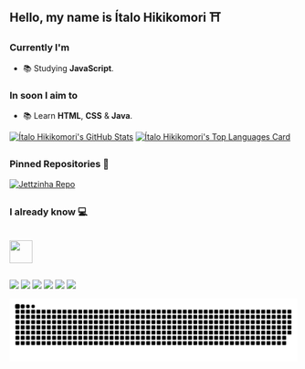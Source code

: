 ## Hello, my name is Ítalo Hikikomori ⛩️

### Currently I'm
- 📚 Studying **JavaScript**.

### In soon I aim to

- 📚 Learn **HTML**, **CSS** & **Java**.

[![Ítalo Hikikomori's GitHub Stats](https://github-readme-stats.vercel.app/api?username=italohikikomori&show_icons=true&theme=radical&include_all_commits=true&count_private=true)](https://linktr.ee/italohikikomori)
[![Ítalo Hikikomori's Top Languages Card](https://github-readme-stats.vercel.app/api/top-langs/?username=italohikikomori&theme=radical)](https://linktr.ee/italohikikomori)
<!--[![Ítalo Hikikomori's Top Languages Card](https://github-readme-stats.vercel.app/api/top-langs/?username=italohikikomori&layout=compact&theme=radical)](https://linktr.ee/italohikikomori)-->

## 

### Pinned Repositories 📌

[![Jettzinha Repo](https://github-readme-stats.vercel.app/api/pin/?username=italohikikomori&repo=jettzinha&show_owner=true&theme=radical)](https://github.com/italohikikomori/jettzinha)

##

### I already know 💻

<div style="display: inline_block"><br>
  <!--img height="40px" width="40px" align="center" src="https://cdn.jsdelivr.net/gh/devicons/devicon/icons/html5/html5-plain.svg"/>
  <img height="40px" width="40px" align="center" src="https://cdn.jsdelivr.net/gh/devicons/devicon/icons/css3/css3-plain.svg"/>
  <img height="40px" width="40px" align="center" src="https://cdn.jsdelivr.net/gh/devicons/devicon/icons/javascript/javascript-plain.svg"/>
  <img height="40px" width="40px" align="center" src="https://cdn.jsdelivr.net/gh/devicons/devicon/icons/java/java-original.svg"/-->
  <img height="40px" width="40px" align="center" src="https://cdn.jsdelivr.net/gh/devicons/devicon/icons/git/git-original.svg"/>
  <!--img height="100px" width="100px" align="right" src="https://cdn.discordapp.com/attachments/888890876267479062/889223283818508358/download20210903164651.png"/-->
</div>

##

<div>
  <a href="https://twitter.com/italohikikomori" target="_blank"><img src="https://img.shields.io/badge/Twitter-1DA1F2?style=for-the-badge&logo=twitter&logoColor=white"></a>
  <a href="https://instagram.com/italohikikomori" target="_blank"><img src="https://img.shields.io/badge/Instagram-E4405F?style=for-the-badge&logo=instagram&logoColor=white"></a>
  <a href="https://twitch.com/sorinha_" target="_blank"><img src="https://img.shields.io/badge/Twitch-9146FF?style=for-the-badge&logo=twitch&logoColor=white"></a>
  <a href="https://youtube.com/channel/UCm7JQfaT-Qk_6JaL-9KKW4w" target="_blank"><img src="https://img.shields.io/badge/YouTube-FF0000?style=for-the-badge&logo=youtube&logoColor=white"></a>
  <a href="https://open.spotify.com/playlist/1v1p18x96kBKoq6ghaip6A?si=LqEj4XWCT02iPITzluxBdw" target="_blank"><img src="https://img.shields.io/badge/Spotify-1ED760?&style=for-the-badge&logo=spotify&logoColor=white"></a>
  <a href="https://www.linkedin.com/in/%C3%ADtalo-cavalcante" target="_blank"><img src="https://img.shields.io/badge/LinkedIn-0077B5?style=for-the-badge&logo=linkedin&logoColor=white"></a>
</div>

![Snake animation](https://github.com/italohikikomori/italohikikomori/blob/output/github-contribution-grid-snake.svg)
